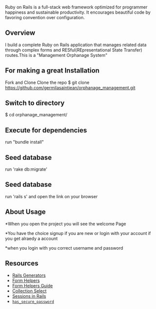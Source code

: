 
 Ruby on Rails is a full-stack web framework optimized for programmer happiness and sustainable productivity. It encourages beautiful code by favoring convention over configuration.


## Overview
I build a complete Ruby on Rails application that manages related data through complex forms and  RESful(REpresentational State Transfer) routes.This is a "Management Orphanage System"


## For making a great Installation
Fork and Clone
Clone the repo $ git clone https://github.com/germilasaintjean/orphanage_management.git

## Switch to directory
$ cd orphanage_management/

## Execute for dependencies
run "bundle install"

## Seed database
run 'rake db:migrate'

## Seed database
run 'rails s' and open the link on your browser

## About Usage
*When you open the project you will see the welcome Page 


*You have the choice signup if you are new or login with your account if you get alraedy a account

*when you login with you correct username and password 

## Resources
* [Rails Generators](http://guides.rubyonrails.org/generators.html)
* [Form Helpers](http://api.rubyonrails.org/classes/ActionView/Helpers/FormHelper.html)
* [Form Helpers Guide](http://guides.rubyonrails.org/form_helpers.html)
* [Collection Select](http://stackoverflow.com/questions/8907867/can-someone-explain-collection-select-to-me-in-clear-simple-terms)
* [Sessions in Rails](http://guides.rubyonrails.org/security.html#sessions)
* [`has_secure_password`](http://api.rubyonrails.org/classes/ActiveModel/SecurePassword/ClassMethods.html)